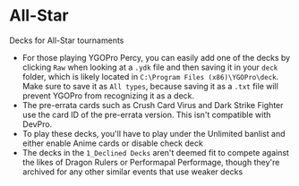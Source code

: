 # All-Star
Decks for All-Star tournaments
- For those playing YGOPro Percy, you can easily add one of the decks by clicking `Raw` when looking at a `.ydk` file and then saving it in your `deck` folder, which is likely located in `C:\Program Files (x86)\YGOPro\deck`. Make sure to save it as `All types`, because saving it as a `.txt` file will prevent YGOPro from recognizing it as a deck.
- The pre-errata cards such as Crush Card Virus and Dark Strike Fighter use the card ID of the pre-errata version. This isn't compatible with DevPro.
- To play these decks, you'll have to play under the Unlimited banlist and either enable Anime cards or disable check deck
- The decks in the `1_Declined Decks` aren't deemed fit to compete against the likes of Dragon Rulers or Performapal Performage, though they're archived for any other similar events that use weaker decks
